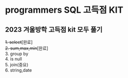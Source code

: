 # programmers SQL 고득점 KIT

## 2023 겨울방학 고득점 kit 모두 풀기

~~1. select~~[완료]<br>
~~2. sum,max,min~~[완료]<br>
3. group by<br>
4. is null<br>
5. join(중요)<br>
6. string,date<br>
